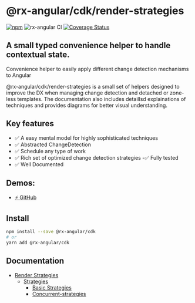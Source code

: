 # @rx-angular/cdk/render-strategies

[![npm](https://img.shields.io/npm/v/%40rx-angular%2Fcdk.svg)](https://www.npmjs.com/package/%40rx-angular%2Fcdk)
![rx-angular CI](https://github.com/rx-angular/rx-angular/workflows/rx-angular%20CI/badge.svg?branch=main)
[![Coverage Status](https://raw.githubusercontent.com/rx-angular/rx-angular/github-pages/docs/test-coverage/cdk/jest-coverage-badge.svg)](https://rx-angular.github.io/rx-angular/test-coverage/cdk/lcov-report/index.html)

## A small typed convenience helper to handle contextual state.

Convenience helper to easily apply different change detection mechanisms to Angular

@rx-angular/cdk/render-strategies is a small set of helpers designed to improve the DX when managing change detection and detached or zone-less templates. 
The documentation also includes detaillsd explainations of techniques and provides diagrams for better visual understanding.

## Key features
- ✅ A easy mental model for highly sophisticated techniques
- ✅ Abstracted ChangeDetection 
- ✅ Schedule any type of work
- ✅ Rich set of optimized change detection strategies
 -✅ Fully tested
- ✅ Well Documented

## Demos:

- [⚡ GitHub](https://github.com/BioPhoton/rx-angular-cdk-render-strategies)

## Install

```bash
npm install --save @rx-angular/cdk
# or
yarn add @rx-angular/cdk
```

## Documentation

- [Render Strategies](https://github.com/rx-angular/rx-angular/tree/main/libs/cdk/render-strategies/docs/README.md)
  - [Strategies](https://github.com/rx-angular/rx-angular/tree/main/libs/cdk/render-strategies/docs/strategies.md)
    - [Basic Strategies](https://github.com/rx-angular/rx-angular/tree/main/libs/cdk/render-strategies/docs/basic-strategies.md)
    - [Concurrent-strategies](https://github.com/rx-angular/rx-angular/tree/main/libs/cdk/render-strategies/docs/concurrent-strategies.md)

